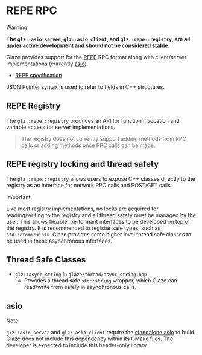 # REPE RPC

> [!WARNING]
>
> **The `glz::asio_server`, `glz::asio_client`, and `glz::repe::registry`, are all under active development and should not be considered stable.**

Glaze provides support for the [REPE](https://github.com/stephenberry/repe) RPC format along with client/server implementations (currently [asio](http://think-async.com/Asio/)).

- [REPE specification](https://github.com/stephenberry/repe)

JSON Pointer syntax is used to refer to fields in C++ structures.

## REPE Registry

The `glz::repe::registry` produces an API for function invocation and variable access for server implementations.

> The registry does not currently support adding methods from RPC calls or adding methods once RPC calls can be made.

## REPE registry locking and thread safety

The `glz::repe::registry` allows users to expose C++ classes directly to the registry as an interface for network RPC calls and POST/GET calls.

> [!IMPORTANT]
>
> Like most registry implementations, no locks are acquired for reading/writing to the registry and all thread safety must be managed by the user. This allows flexible, performant interfaces to be developed on top of the registry. It is recommended to register safe types, such as `std::atomic<int>`. Glaze provides some higher level thread safe classes to be used in these asynchronous interfaces.

## Thread Safe Classes

- `glz::async_string` in `glaze/thread/async_string.hpp`
  - Provides a thread safe `std::string` wrapper, which Glaze can read/write from safely in asynchronous calls.

## asio

> [!NOTE]
>
> `glz::asio_server` and `glz::asio_client` require the [standalone asio](https://think-async.com/Asio/AsioStandalone.html) to build. Glaze does not include this dependency within its CMake files. The developer is expected to include this header-only library.


